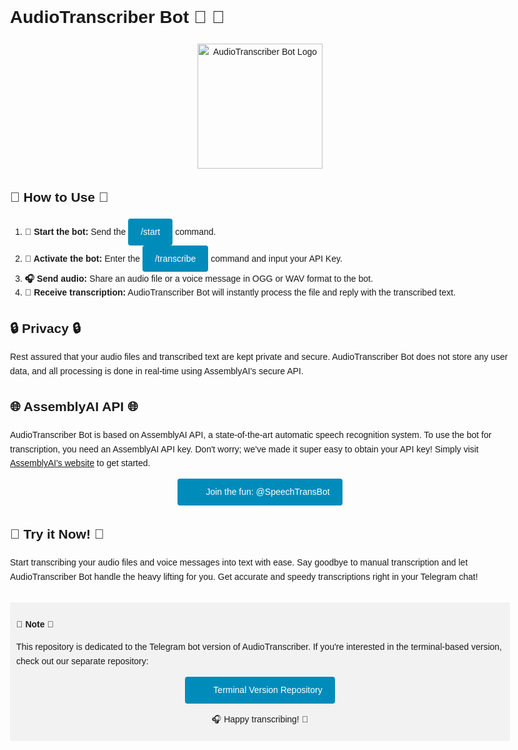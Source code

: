 <!DOCTYPE html>
<html>

<head>
  <title>AudioTranscriber Bot</title>
  <style>
    body {
      font-family: Arial, sans-serif;
      line-height: 1.6;
      max-width: 800px;
      margin: 0 auto;
    }

    h1 {
      text-align: center;
      margin-bottom: 30px;
    }

    .bot-logo {
      display: block;
      margin: 0 auto;
      width: 200px;
    }

    .center {
      text-align: center;
    }

    .btn {
      background-color: #008CBA;
      color: white;
      padding: 10px 20px;
      text-align: center;
      text-decoration: none;
      display: inline-block;
      border-radius: 4px;
    }

    .btn:hover {
      background-color: #005B7F;
    }

    .note {
      background-color: #f2f2f2;
      padding: 10px;
      margin-top: 30px;
    }

    .icon {
      display: inline-block;
      width: 20px;
      height: 20px;
      vertical-align: middle;
      margin-right: 5px;
    }

    .icon-start {
      background-image: url("https://example.com/start-icon.png");
    }

    .icon-api {
      background-image: url("https://example.com/api-icon.png");
    }

    .icon-github {
      background-image: url("https://example.com/github-icon.png");
    }
  </style>
</head>

<body>
  <h1>AudioTranscriber Bot 🎤 📝</h1>
  <div class="center">
    <img class="bot-logo" src="https://example.com/bot-icon.png" alt="AudioTranscriber Bot Logo">
  </div>

  <h2>🚀 How to Use 🚀</h2>
  <ol>
    <li><strong>🤖 Start the bot:</strong> Send the <span class="btn">/start</span> command.</li>
    <li><strong>🔑 Activate the bot:</strong> Enter the <span class="btn">/transcribe</span> command and input your API
      Key.</li>
    <li><strong>🎧 Send audio:</strong> Share an audio file or a voice message in OGG or WAV format to the bot.</li>
    <li><strong>💬 Receive transcription:</strong> AudioTranscriber Bot will instantly process the file and reply with the
      transcribed text.</li>
  </ol>

  <h2>🔒 Privacy 🔒</h2>
  <p>Rest assured that your audio files and transcribed text are kept private and secure. AudioTranscriber Bot does not
    store any user data, and all processing is done in real-time using AssemblyAI's secure API.</p>

  <h2>🌐 AssemblyAI API 🌐</h2>
  <p>AudioTranscriber Bot is based on AssemblyAI API, a state-of-the-art automatic speech recognition system. To use the
    bot for transcription, you need an AssemblyAI API key. Don't worry; we've made it super easy to obtain your API key!
    Simply visit <a href="https://www.assemblyai.com/">AssemblyAI's website</a> to get started.</p>

  <div class="center">
    <a class="btn" href="https://t.me/SpeechTransBot">
      <span class="icon icon-start"></span>Join the fun: @SpeechTransBot
    </a>
  </div>

  <h2>🎉 Try it Now! 🎉</h2>
  <p>Start transcribing your audio files and voice messages into text with ease. Say goodbye to manual transcription and
    let AudioTranscriber Bot handle the heavy lifting for you. Get accurate and speedy transcriptions right in your
    Telegram chat!</p>

  <div class="note">
    <p><strong>📎 Note 📎</strong></p>
    <p>This repository is dedicated to the Telegram bot version of AudioTranscriber. If you're interested in the
      terminal-based version, check out our separate repository:</p>
    <p class="center">
      <a class="btn" href="https://github.com/Armancollab/AudioTranscriber">
        <span class="icon icon-github"></span>Terminal Version Repository
      </a>
    </p>
    <p class="center">🎧 Happy transcribing! 📝</p>
  </div>
</body>

</html>
